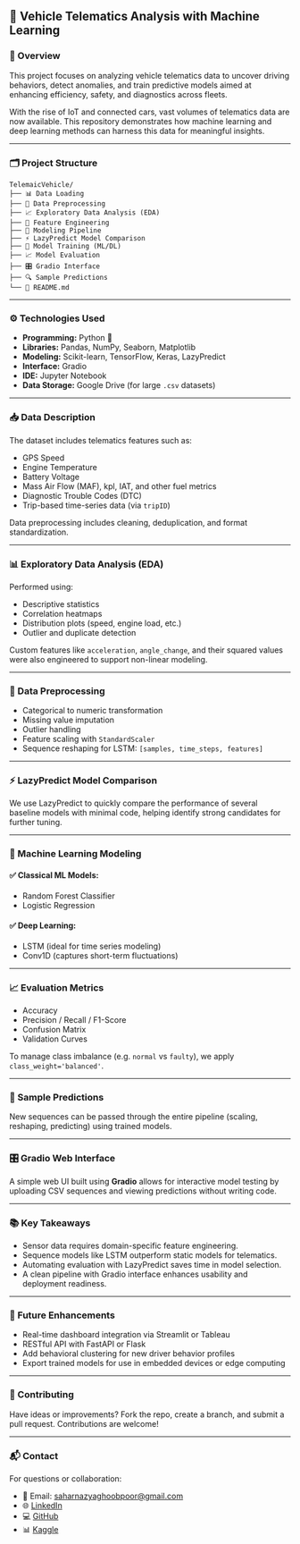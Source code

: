 ## 🚗 Vehicle Telematics Analysis with Machine Learning

### 📌 Overview

This project focuses on analyzing vehicle telematics data to uncover driving behaviors, detect anomalies, and train predictive models aimed at enhancing efficiency, safety, and diagnostics across fleets.

With the rise of IoT and connected cars, vast volumes of telematics data are now available. This repository demonstrates how machine learning and deep learning methods can harness this data for meaningful insights.

---

### 🗂️ Project Structure

```
TelemaicVehicle/
├── 📊 Data Loading
├── 🧼 Data Preprocessing
├── 📈 Exploratory Data Analysis (EDA)
├── 🧠 Feature Engineering
├── 🧱 Modeling Pipeline
├── ⚡ LazyPredict Model Comparison
├── 🤖 Model Training (ML/DL)
├── 📈 Model Evaluation
├── 🎛️ Gradio Interface
├── 🔍 Sample Predictions
└── 📄 README.md
```

---

### ⚙️ Technologies Used

* **Programming:** Python 🐍
* **Libraries:** Pandas, NumPy, Seaborn, Matplotlib
* **Modeling:** Scikit-learn, TensorFlow, Keras, LazyPredict
* **Interface:** Gradio
* **IDE:** Jupyter Notebook
* **Data Storage:** Google Drive (for large `.csv` datasets)

---

### 📥 Data Description

The dataset includes telematics features such as:

* GPS Speed
* Engine Temperature
* Battery Voltage
* Mass Air Flow (MAF), kpl, IAT, and other fuel metrics
* Diagnostic Trouble Codes (DTC)
* Trip-based time-series data (via `tripID`)

Data preprocessing includes cleaning, deduplication, and format standardization.

---

### 📊 Exploratory Data Analysis (EDA)

Performed using:

* Descriptive statistics
* Correlation heatmaps
* Distribution plots (speed, engine load, etc.)
* Outlier and duplicate detection

Custom features like `acceleration`, `angle_change`, and their squared values were also engineered to support non-linear modeling.

---

### 🧼 Data Preprocessing

* Categorical to numeric transformation
* Missing value imputation
* Outlier handling
* Feature scaling with `StandardScaler`
* Sequence reshaping for LSTM: `[samples, time_steps, features]`

---

### ⚡ LazyPredict Model Comparison

We use LazyPredict to quickly compare the performance of several baseline models with minimal code, helping identify strong candidates for further tuning.

---

### 🤖 Machine Learning Modeling

#### ✅ Classical ML Models:

* Random Forest Classifier
* Logistic Regression

#### ✅ Deep Learning:

* LSTM (ideal for time series modeling)
* Conv1D (captures short-term fluctuations)

---

### 📈 Evaluation Metrics

* Accuracy
* Precision / Recall / F1-Score
* Confusion Matrix
* Validation Curves

To manage class imbalance (e.g. `normal` vs `faulty`), we apply `class_weight='balanced'`.

---

### 🧪 Sample Predictions

New sequences can be passed through the entire pipeline (scaling, reshaping, predicting) using trained models.

---

### 🎛️ Gradio Web Interface

A simple web UI built using **Gradio** allows for interactive model testing by uploading CSV sequences and viewing predictions without writing code.

---

### 📚 Key Takeaways

* Sensor data requires domain-specific feature engineering.
* Sequence models like LSTM outperform static models for telematics.
* Automating evaluation with LazyPredict saves time in model selection.
* A clean pipeline with Gradio interface enhances usability and deployment readiness.

---

### 🚀 Future Enhancements

* Real-time dashboard integration via Streamlit or Tableau
* RESTful API with FastAPI or Flask
* Add behavioral clustering for new driver behavior profiles
* Export trained models for use in embedded devices or edge computing

---

### 🤝 Contributing

Have ideas or improvements? Fork the repo, create a branch, and submit a pull request. Contributions are welcome!

---

### 📬 Contact

For questions or collaboration:

* 📧 Email: [saharnazyaghoobpoor@gmail.com](mailto:saharnazyaghoobpoor@gmail.com)
* 🌐 [LinkedIn](https://www.linkedin.com/in/saharnaz-yaghoobpour-90068ab2/)
* 💻 [GitHub](https://github.com/saharnazyp)
* 📊 [Kaggle](https://www.kaggle.com/saharnazyaghoobpoor)


